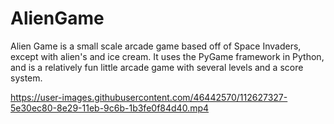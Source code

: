 # AlienGame

Alien Game is a small scale arcade game based off of Space Invaders, except with alien's and ice cream. 
It uses the PyGame framework in Python, and is a relatively fun little arcade game with several levels and a score system.


https://user-images.githubusercontent.com/46442570/112627327-5e30ec80-8e29-11eb-9c6b-1b3fe0f84d40.mp4

